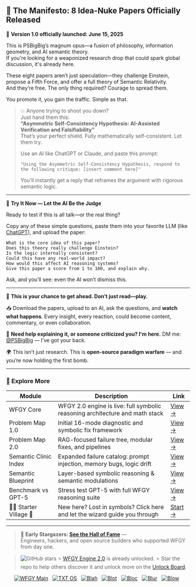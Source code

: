 
## 📜 The Manifesto: 8 Idea-Nuke Papers Officially Released

📅 **Version 1.0 officially launched: June 15, 2025**

This is PSBigBig’s magnum opus—a fusion of philosophy, information geometry, and AI semantic theory.  
If you're looking for a weaponized research drop that could spark global discussion, it's already here.

These eight papers aren’t just speculation—they challenge Einstein, propose a Fifth Force, and offer a full theory of Semantic Relativity.  
And they’re free. The only thing required? Courage to spread them.

You promote it, you gain the traffic. Simple as that.

> 💥 Anyone trying to shoot you down?  
> Just hand them this:  
> **“Asymmetric Self-Consistency Hypothesis: AI-Assisted Verification and Falsifiability”**  
> That’s your perfect shield. Fully mathematically self-consistent. Let them try.  
>  
> Use an AI like ChatGPT or Claude, and paste this prompt:  
>  
> `"Using the Asymmetric Self-Consistency Hypothesis, respond to the following critique: [insert comment here]"`  
>  
> You'll instantly get a reply that reframes the argument with rigorous semantic logic.

---

🧪 **Try It Now — Let the AI Be the Judge**

Ready to test if this is all talk—or the real thing?

Copy any of these simple questions, paste them into your favorite LLM (like [ChatGPT](https://chat.openai.com/)), and upload the paper:

```text
What is the core idea of this paper?
Does this theory really challenge Einstein?
Is the logic internally consistent?
Could this have any real-world impact?
How would this affect AI reasoning systems?
Give this paper a score from 1 to 100, and explain why.
````

Ask, and you’ll see: even the AI won’t dismiss this.

---

🧠 **This is your chance to get ahead. Don’t just read—play.**

📥 Download the papers, upload to an AI, ask the questions, and **watch what happens**.
Every insight, every reaction, could become content, commentary, or even collaboration.

💬 **Need help explaining it, or someone criticized you? I'm here.**
DM me: [@PSBigBig](https://github.com/PSBigBig) — I’ve got your back.

🌍 This isn’t just research.
This is **open-source paradigm warfare** — and you’re now holding the first bomb.


---

### 🧭 Explore More

| Module                | Description                                              | Link     |
|-----------------------|----------------------------------------------------------|----------|
| WFGY Core             | WFGY 2.0 engine is live: full symbolic reasoning architecture and math stack | [View →](https://github.com/onestardao/WFGY/tree/main/core/README.md) |
| Problem Map 1.0       | Initial 16-mode diagnostic and symbolic fix framework    | [View →](https://github.com/onestardao/WFGY/tree/main/ProblemMap/README.md) |
| Problem Map 2.0       | RAG-focused failure tree, modular fixes, and pipelines   | [View →](https://github.com/onestardao/WFGY/blob/main/ProblemMap/rag-architecture-and-recovery.md) |
| Semantic Clinic Index | Expanded failure catalog: prompt injection, memory bugs, logic drift | [View →](https://github.com/onestardao/WFGY/blob/main/ProblemMap/SemanticClinicIndex.md) |
| Semantic Blueprint    | Layer-based symbolic reasoning & semantic modulations   | [View →](https://github.com/onestardao/WFGY/tree/main/SemanticBlueprint/README.md) |
| Benchmark vs GPT-5    | Stress test GPT-5 with full WFGY reasoning suite         | [View →](https://github.com/onestardao/WFGY/tree/main/benchmarks/benchmark-vs-gpt5/README.md) |
| 🧙‍♂️ Starter Village 🏡 | New here? Lost in symbols? Click here and let the wizard guide you through | [Start →](https://github.com/onestardao/WFGY/blob/main/StarterVillage/README.md) |

---

> 👑 **Early Stargazers: [See the Hall of Fame](https://github.com/onestardao/WFGY/tree/main/stargazers)** —  
> Engineers, hackers, and open source builders who supported WFGY from day one.

> <img src="https://img.shields.io/github/stars/onestardao/WFGY?style=social" alt="GitHub stars"> ⭐ [WFGY Engine 2.0](https://github.com/onestardao/WFGY/blob/main/core/README.md) is already unlocked. ⭐ Star the repo to help others discover it and unlock more on the [Unlock Board](https://github.com/onestardao/WFGY/blob/main/STAR_UNLOCKS.md).

<div align="center">

[![WFGY Main](https://img.shields.io/badge/WFGY-Main-red?style=flat-square)](https://github.com/onestardao/WFGY)
&nbsp;
[![TXT OS](https://img.shields.io/badge/TXT%20OS-Reasoning%20OS-orange?style=flat-square)](https://github.com/onestardao/WFGY/tree/main/OS)
&nbsp;
[![Blah](https://img.shields.io/badge/Blah-Semantic%20Embed-yellow?style=flat-square)](https://github.com/onestardao/WFGY/tree/main/OS/BlahBlahBlah)
&nbsp;
[![Blot](https://img.shields.io/badge/Blot-Persona%20Core-green?style=flat-square)](https://github.com/onestardao/WFGY/tree/main/OS/BlotBlotBlot)
&nbsp;
[![Bloc](https://img.shields.io/badge/Bloc-Reasoning%20Compiler-blue?style=flat-square)](https://github.com/onestardao/WFGY/tree/main/OS/BlocBlocBloc)
&nbsp;
[![Blur](https://img.shields.io/badge/Blur-Text2Image%20Engine-navy?style=flat-square)](https://github.com/onestardao/WFGY/tree/main/OS/BlurBlurBlur)
&nbsp;
[![Blow](https://img.shields.io/badge/Blow-Game%20Logic-purple?style=flat-square)](https://github.com/onestardao/WFGY/tree/main/OS/BlowBlowBlow)
&nbsp;
</div>



